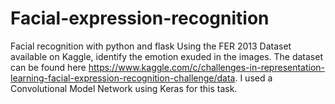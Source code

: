 # Facial-expression-recognition

Facial recognition with python and flask
Using the FER 2013 Dataset available on Kaggle, identify the emotion exuded in the images. The dataset can be found here https://www.kaggle.com/c/challenges-in-representation-learning-facial-expression-recognition-challenge/data. I used a Convolutional Model Network using Keras for this task.

